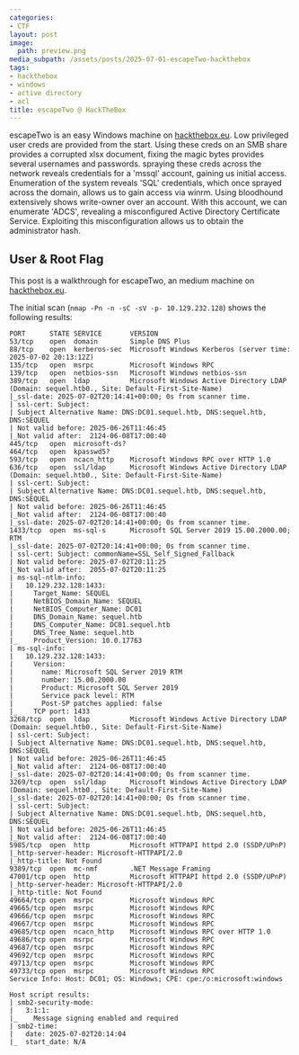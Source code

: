 ```yaml
---
categories:
- CTF
layout: post
image:
  path: preview.png
media_subpath: /assets/posts/2025-07-01-escapeTwo-hackthebox
tags:
- hackthebox
- windows
- active directory
- acl
title: escapeTwo @ HackTheBox
---
```

escapeTwo is an easy Windows machine on [hackthebox.eu](https://www.hackthebox.eu). Low privileged user creds are provided from the start. Using these creds on an SMB share provides a corrupted xlsx document, fixing the magic bytes provides several usernames and passwords. spraying these creds across the network reveals credentials for a 'mssql' account, gaining us initial access. Enumeration of the system reveals 'SQL' credentials, which once sprayed across the domain, allows us to gain access via winrm. Using bloodhound extensively shows write-owner over an account. With this account, we can enumerate 'ADCS', revealing a misconfigured Active Directory Certificate Service. Exploiting this misconfiguration allows us to obtain the administrator hash.

## User & Root Flag
This post is a walkthrough for escapeTwo, an medium machine on [hackthebox.eu](https://www.hackthebox.eu). 

The initial scan (`nmap -Pn -n -sC -sV -p- 10.129.232.128`) shows the following results:
```
PORT      STATE SERVICE       VERSION
53/tcp    open  domain        Simple DNS Plus
88/tcp    open  kerberos-sec  Microsoft Windows Kerberos (server time: 2025-07-02 20:13:12Z)
135/tcp   open  msrpc         Microsoft Windows RPC
139/tcp   open  netbios-ssn   Microsoft Windows netbios-ssn
389/tcp   open  ldap          Microsoft Windows Active Directory LDAP (Domain: sequel.htb0., Site: Default-First-Site-Name)
|_ssl-date: 2025-07-02T20:14:41+00:00; 0s from scanner time.
| ssl-cert: Subject: 
| Subject Alternative Name: DNS:DC01.sequel.htb, DNS:sequel.htb, DNS:SEQUEL
| Not valid before: 2025-06-26T11:46:45
|_Not valid after:  2124-06-08T17:00:40
445/tcp   open  microsoft-ds?
464/tcp   open  kpasswd5?
593/tcp   open  ncacn_http    Microsoft Windows RPC over HTTP 1.0
636/tcp   open  ssl/ldap      Microsoft Windows Active Directory LDAP (Domain: sequel.htb0., Site: Default-First-Site-Name)
| ssl-cert: Subject: 
| Subject Alternative Name: DNS:DC01.sequel.htb, DNS:sequel.htb, DNS:SEQUEL
| Not valid before: 2025-06-26T11:46:45
|_Not valid after:  2124-06-08T17:00:40
|_ssl-date: 2025-07-02T20:14:41+00:00; 0s from scanner time.
1433/tcp  open  ms-sql-s      Microsoft SQL Server 2019 15.00.2000.00; RTM
|_ssl-date: 2025-07-02T20:14:41+00:00; 0s from scanner time.
| ssl-cert: Subject: commonName=SSL_Self_Signed_Fallback
| Not valid before: 2025-07-02T20:11:25
|_Not valid after:  2055-07-02T20:11:25
| ms-sql-ntlm-info: 
|   10.129.232.128:1433: 
|     Target_Name: SEQUEL
|     NetBIOS_Domain_Name: SEQUEL
|     NetBIOS_Computer_Name: DC01
|     DNS_Domain_Name: sequel.htb
|     DNS_Computer_Name: DC01.sequel.htb
|     DNS_Tree_Name: sequel.htb
|_    Product_Version: 10.0.17763
| ms-sql-info: 
|   10.129.232.128:1433: 
|     Version: 
|       name: Microsoft SQL Server 2019 RTM
|       number: 15.00.2000.00
|       Product: Microsoft SQL Server 2019
|       Service pack level: RTM
|       Post-SP patches applied: false
|_    TCP port: 1433
3268/tcp  open  ldap          Microsoft Windows Active Directory LDAP (Domain: sequel.htb0., Site: Default-First-Site-Name)
| ssl-cert: Subject: 
| Subject Alternative Name: DNS:DC01.sequel.htb, DNS:sequel.htb, DNS:SEQUEL
| Not valid before: 2025-06-26T11:46:45
|_Not valid after:  2124-06-08T17:00:40
|_ssl-date: 2025-07-02T20:14:41+00:00; 0s from scanner time.
3269/tcp  open  ssl/ldap      Microsoft Windows Active Directory LDAP (Domain: sequel.htb0., Site: Default-First-Site-Name)
|_ssl-date: 2025-07-02T20:14:41+00:00; 0s from scanner time.
| ssl-cert: Subject: 
| Subject Alternative Name: DNS:DC01.sequel.htb, DNS:sequel.htb, DNS:SEQUEL
| Not valid before: 2025-06-26T11:46:45
|_Not valid after:  2124-06-08T17:00:40
5985/tcp  open  http          Microsoft HTTPAPI httpd 2.0 (SSDP/UPnP)
|_http-server-header: Microsoft-HTTPAPI/2.0
|_http-title: Not Found
9389/tcp  open  mc-nmf        .NET Message Framing
47001/tcp open  http          Microsoft HTTPAPI httpd 2.0 (SSDP/UPnP)
|_http-server-header: Microsoft-HTTPAPI/2.0
|_http-title: Not Found
49664/tcp open  msrpc         Microsoft Windows RPC
49665/tcp open  msrpc         Microsoft Windows RPC
49666/tcp open  msrpc         Microsoft Windows RPC
49667/tcp open  msrpc         Microsoft Windows RPC
49685/tcp open  ncacn_http    Microsoft Windows RPC over HTTP 1.0
49686/tcp open  msrpc         Microsoft Windows RPC
49687/tcp open  msrpc         Microsoft Windows RPC
49692/tcp open  msrpc         Microsoft Windows RPC
49713/tcp open  msrpc         Microsoft Windows RPC
49733/tcp open  msrpc         Microsoft Windows RPC
Service Info: Host: DC01; OS: Windows; CPE: cpe:/o:microsoft:windows

Host script results:
| smb2-security-mode: 
|   3:1:1: 
|_    Message signing enabled and required
| smb2-time: 
|   date: 2025-07-02T20:14:04
|_  start_date: N/A
```